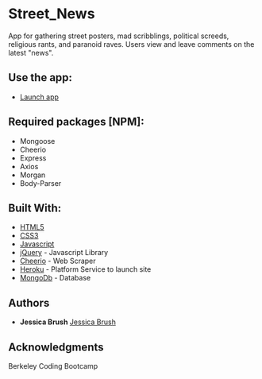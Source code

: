 
# Street_News

App for gathering street posters, mad scribblings, political screeds, religious rants, and paranoid raves. Users view and leave comments on the latest "news".

## Use the app:
* [Launch app](https://ancient-coast-87940.herokuapp.com/)

## Required packages [NPM]:
* Mongoose
* Cheerio
* Express
* Axios
* Morgan
* Body-Parser

## Built With:

* [HTML5](https://www.w3.org/TR/html/)
* [CSS3](https://developer.mozilla.org/en-US/docs/Web/CSS/CSS3)
* [Javascript](https://www.javascript.com/)
* [jQuery](https://jquery.com/) - Javascript Library
* [Cheerio](https://www.mysql.com/) - Web Scraper
* [Heroku](https://heroku.com) - Platform Service to launch site
* [MongoDb](http://mongoosejs.com/) - Database

## Authors 

* **Jessica Brush** [Jessica Brush](https://github.com/dandiflower)

## Acknowledgments 
Berkeley Coding Bootcamp


